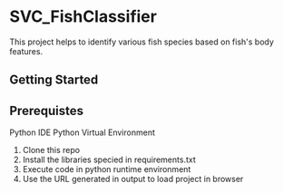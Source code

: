 # SVC_FishClassifier

This project helps to identify various fish species based on fish's body features.

## Getting Started

## Prerequistes
Python IDE
Python Virtual Environment

1. Clone this repo
2. Install the libraries specied in requirements.txt
3. Execute code in python runtime environment
4. Use the URL generated in output to load project in browser
